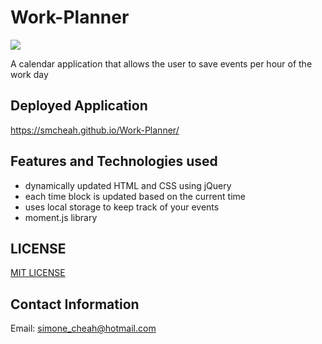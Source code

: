 # Work-Planner

![](https://media.giphy.com/media/Qv3sZVywyZLAH44QPt/giphy.gif)

A calendar application that allows the user to save events per hour of the work day

## Deployed Application
https://smcheah.github.io/Work-Planner/

## Features and Technologies used
* dynamically updated HTML and CSS using jQuery
* each time block is updated based on the current time
* uses local storage to keep track of your events
* moment.js library

## LICENSE
[MIT LICENSE](https://github.com/smcheah/Work-Planner/blob/master/LICENSE)

## Contact Information
Email: simone_cheah@hotmail.com
